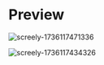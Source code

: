 # Preview

![screely-1736117471336](https://github.com/user-attachments/assets/e9d4bbef-0b5f-4b59-9a9e-d98a3a5e085a)

![screely-1736117434326](https://github.com/user-attachments/assets/fe5e2977-f29f-4270-a335-b4bca222987e)
